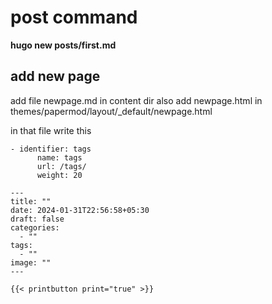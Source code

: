 # post command 
**hugo new posts/first.md**


## add new page
add file newpage.md in content dir also add newpage.html in themes/papermod/layout/_default/newpage.html

in that file write this 
```
- identifier: tags
      name: tags
      url: /tags/
      weight: 20
```

```
---
title: ""
date: 2024-01-31T22:56:58+05:30
draft: false
categories:
  - ""
tags:
  - ""
image: ""
---

{{< printbutton print="true" >}}
```
